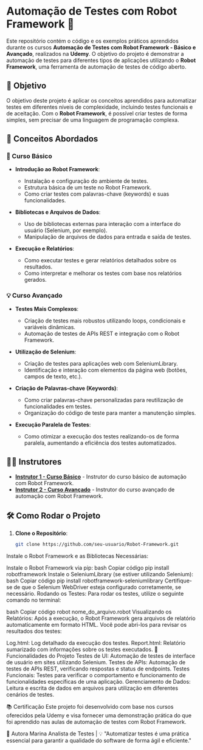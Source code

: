 # Automação de Testes com Robot Framework 🤖

Este repositório contém o código e os exemplos práticos aprendidos durante os cursos **Automação de Testes com Robot Framework - Básico e Avançado**, realizados na **Udemy**. 
O objetivo do projeto é demonstrar a automação de testes para diferentes tipos de aplicações utilizando o **Robot Framework**, uma ferramenta de automação de testes de código aberto.

## 📝 Objetivo

O objetivo deste projeto é aplicar os conceitos aprendidos para automatizar testes em diferentes níveis de complexidade, incluindo testes funcionais e de aceitação. Com o **Robot Framework**, é possível criar testes de forma simples, sem precisar de uma linguagem de programação complexa.

## 🎯 Conceitos Abordados

### 🚀 Curso Básico

- **Introdução ao Robot Framework**: 
  - Instalação e configuração do ambiente de testes.
  - Estrutura básica de um teste no Robot Framework.
  - Como criar testes com palavras-chave (keywords) e suas funcionalidades.

- **Bibliotecas e Arquivos de Dados**:
  - Uso de bibliotecas externas para interação com a interface do usuário (Selenium, por exemplo).
  - Manipulação de arquivos de dados para entrada e saída de testes.

- **Execução e Relatórios**:
  - Como executar testes e gerar relatórios detalhados sobre os resultados.
  - Como interpretar e melhorar os testes com base nos relatórios gerados.

### 💡 Curso Avançado

- **Testes Mais Complexos**:
  - Criação de testes mais robustos utilizando loops, condicionais e variáveis dinâmicas.
  - Automação de testes de APIs REST e integração com o Robot Framework.

- **Utilização de Selenium**:
  - Criação de testes para aplicações web com SeleniumLibrary.
  - Identificação e interação com elementos da página web (botões, campos de texto, etc.).

- **Criação de Palavras-chave (Keywords)**:
  - Como criar palavras-chave personalizadas para reutilização de funcionalidades em testes.
  - Organização do código de teste para manter a manutenção simples.

- **Execução Paralela de Testes**:
  - Como otimizar a execução dos testes realizando-os de forma paralela, aumentando a eficiência dos testes automatizados.

## 🧑‍🏫 Instrutores

- **[Instrutor 1 - Curso Básico](https://www.udemy.com/course/automacao-de-testes-com-robot-framework-basico/)** - Instrutor do curso básico de automação com Robot Framework.
- **[Instrutor 2 - Curso Avançado](https://www.udemy.com/course/automacao-de-testes-com-robot-framework-avancado/)** - Instrutor do curso avançado de automação com Robot Framework.

## 🛠 Como Rodar o Projeto

1. **Clone o Repositório**:
   ```bash
   git clone https://github.com/seu-usuario/Robot-Framework.git
Instale o Robot Framework e as Bibliotecas Necessárias:

Instale o Robot Framework via pip:
bash
Copiar código
pip install robotframework
Instale o SeleniumLibrary (se estiver utilizando Selenium):
bash
Copiar código
pip install robotframework-seleniumlibrary
Certifique-se de que o Selenium WebDriver esteja configurado corretamente, se necessário.
Rodando os Testes: Para rodar os testes, utilize o seguinte comando no terminal:

bash
Copiar código
robot nome_do_arquivo.robot
Visualizando os Relatórios: Após a execução, o Robot Framework gera arquivos de relatório automaticamente em formato HTML. Você pode abri-los para revisar os resultados dos testes:

Log.html: Log detalhado da execução dos testes.
Report.html: Relatório sumarizado com informações sobre os testes executados.
🚀 Funcionalidades do Projeto
Testes de UI: Automação de testes de interface de usuário em sites utilizando Selenium.
Testes de APIs: Automação de testes de APIs REST, verificando respostas e status de endpoints.
Testes Funcionais: Testes para verificar o comportamento e funcionamento de funcionalidades específicas de uma aplicação.
Gerenciamento de Dados: Leitura e escrita de dados em arquivos para utilização em diferentes cenários de testes.

📚 Certificação
Este projeto foi desenvolvido com base nos cursos oferecidos pela Udemy e visa fornecer uma demonstração prática do que foi aprendido nas aulas de automação de testes com Robot Framework.

📝 Autora
Marina
Analista de Testes |
💡 "Automatizar testes é uma prática essencial para garantir a qualidade do software de forma ágil e eficiente."
